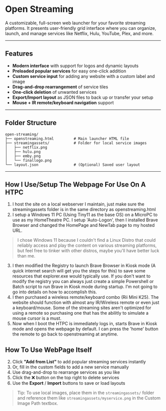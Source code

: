 # Open Streaming

A customizable, full-screen web launcher for your favorite streaming platforms. It presents user-friendly grid interface where you can organize, launch, and manage services like Netflix, Hulu, YouTube, Plex, and more.

---

##  Features

- **Modern interface** with support for logos and dynamic layouts  
- **Preloaded popular services** for easy one-click addition  
- **Custom service input** for adding any website with a custom label and image  
- **Drag-and-drop rearrangement** of service tiles  
- **One-click deletion** of unwanted services  
- **Export/Import layout** as JSON files to back up or transfer your setup  
- **Mouse + IR remote/keyboard navigation** support
  
---

## Folder Structure

```
open-streaming/
├── openstreaming.html         # Main launcher HTML file
├── streamingassets/           # Folder for local service images
│   ├── netflix.png
│   ├── hulu.png
│   ├── emby.png
│   └── finallogo.png
└── layout.json                # (Optional) Saved user layout
```

---

## How I Use/Setup The Webpage For Use On A HTPC

1. I host the site on a local webserver I maintain, just make sure the streamingassets folder is in the same directory as openstreaming.html
2. I setup a Windows 11 PC (Using Tiny11 as the base OS) on a MicroPC to use as my HomeTheatre PC.  I setup 'Auto-Logon', then I installed Brave Browser and changed the HomePage and NewTab page to my hosted URL.
> I chose Windows 11 because I couldn't find a Linux Distro that could reliably access and play the content on various streaming platforms, but feel free to tinker with other distros, maybe you'll have better luck than me. 
3. I then modified the Registry to launch Brave Browser in Kiosk mode (A quick internet search will get you the steps for this) to save some resources that explorer.exe would typically use.  If you don't want to modify the registry you can always just create a simple Powershell or Batch script to run Brave in Kiosk mode during startup.  I'm not going to go into details on how to accomplish this.
4. I then purchased a wireless remote/keyboard combo (Rii Mini K25).  The website should function with almost any IR/Wireless remote or even just a keyboard/mouse.  Some of the streaming sites aren't optimized for using a remote so purchasing one that has the abilitly to simulate a mouse cursor is a must.
5. Now when I boot the HTPC is immediately logs in, starts Brave in Kiosk mode and opens the webpage by default.  I can press the 'home' button the remote to go back to openstreaming at anytime.


## How To Use WebPage Itself

2. Click **"Add from List"** to add popular streaming services instantly
3. Or, fill in the custom fields to add a new service manually
4. Use drag-and-drop to rearrange services as you like
5. Click the ❌ button on the top right to delete services
6. Use the **Export** / **Import** buttons to save or load layouts

> Tip: To use local images, place them in the `streamingassets/` folder and reference them like `streamingassets/myservice.png` in the Custom Image Path textbox.


